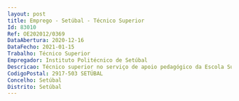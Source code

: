 ```yaml
--- 
layout: post
title: Emprego - Setúbal - Técnico Superior
Id: 83010
Ref: OE202012/0369
DataAbertura: 2020-12-16
DataFecho: 2021-01-15
Trabalho: Técnico Superior
Empregador: Instituto Politécnico de Setúbal
Descricao: Técnico superior no serviço de apoio pedagógico da Escola Superior de Saúde A  Comunicação interna e externa  Assegura a divulgação interna de informações de natureza científico pedagógica junto da comunidade ESS IPS   Assegura a divulgação das atividades de natureza científico pedagógica realizadas pela ESS IPS, em articulação com os Serviços Centrais do IPS (meios de comunicação social, redes sociais e outras) Participa nas atividades de divulgação das formações da ESS IPS junto de vários públicos, em articulação com os Serviços Centrais do IPS   Assegura a atualização do portal web da ESS IPS.B  Organização de eventos e gestão de recursos  Participa na organização de eventos nacionais e internacionais de natureza científico pedagógica da ESS IPS, nas modalidades presencial e a distância   Assegura a gestão dos recursos materiais associados à realização de atividades de divulgação da ESS IPS e de eventos.
CodigoPostal: 2917-503 SETÚBAL
Concelho: Setúbal
Distrito: Setúbal
--- 
```


